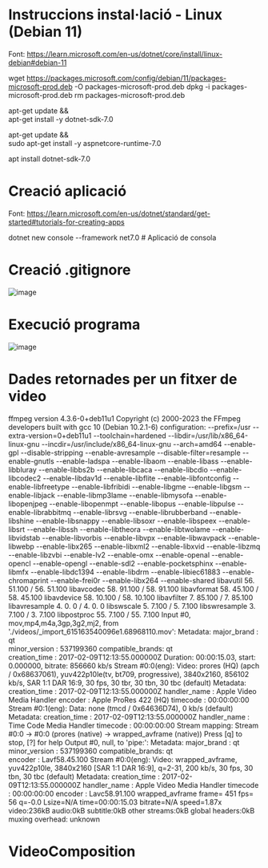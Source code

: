 # Instruccions instal·lació - Linux (Debian 11)

Font: https://learn.microsoft.com/en-us/dotnet/core/install/linux-debian#debian-11

wget https://packages.microsoft.com/config/debian/11/packages-microsoft-prod.deb -O packages-microsoft-prod.deb
dpkg -i packages-microsoft-prod.deb
rm packages-microsoft-prod.deb

apt-get update && \
  apt-get install -y dotnet-sdk-7.0
  
apt-get update && \
  sudo apt-get install -y aspnetcore-runtime-7.0

apt install dotnet-sdk-7.0

# Creació aplicació
Font: https://learn.microsoft.com/en-us/dotnet/standard/get-started#tutorials-for-creating-apps

dotnet new console --framework net7.0   # Aplicació de consola

# Creació .gitignore

![image](https://github.com/projecteinf/VideoComposition/assets/96139692/8b82e9fc-ccda-42be-b914-b55f8b6f18da)

# Execució programa

![image](https://github.com/projecteinf/VideoComposition/assets/96139692/264b7074-ff05-4ee1-bd5d-25746cbd0f37)

# Dades retornades per un fitxer de video

ffmpeg version 4.3.6-0+deb11u1 Copyright (c) 2000-2023 the FFmpeg developers
  built with gcc 10 (Debian 10.2.1-6)
  configuration: --prefix=/usr --extra-version=0+deb11u1 --toolchain=hardened --libdir=/usr/lib/x86_64-linux-gnu --incdir=/usr/include/x86_64-linux-gnu --arch=amd64 --enable-gpl --disable-stripping --enable-avresample --disable-filter=resample --enable-gnutls --enable-ladspa --enable-libaom --enable-libass --enable-libbluray --enable-libbs2b --enable-libcaca --enable-libcdio --enable-libcodec2 --enable-libdav1d --enable-libflite --enable-libfontconfig --enable-libfreetype --enable-libfribidi --enable-libgme --enable-libgsm --enable-libjack --enable-libmp3lame --enable-libmysofa --enable-libopenjpeg --enable-libopenmpt --enable-libopus --enable-libpulse --enable-librabbitmq --enable-librsvg --enable-librubberband --enable-libshine --enable-libsnappy --enable-libsoxr --enable-libspeex --enable-libsrt --enable-libssh --enable-libtheora --enable-libtwolame --enable-libvidstab --enable-libvorbis --enable-libvpx --enable-libwavpack --enable-libwebp --enable-libx265 --enable-libxml2 --enable-libxvid --enable-libzmq --enable-libzvbi --enable-lv2 --enable-omx --enable-openal --enable-opencl --enable-opengl --enable-sdl2 --enable-pocketsphinx --enable-libmfx --enable-libdc1394 --enable-libdrm --enable-libiec61883 --enable-chromaprint --enable-frei0r --enable-libx264 --enable-shared
  libavutil      56. 51.100 / 56. 51.100
  libavcodec     58. 91.100 / 58. 91.100
  libavformat    58. 45.100 / 58. 45.100
  libavdevice    58. 10.100 / 58. 10.100
  libavfilter     7. 85.100 /  7. 85.100
  libavresample   4.  0.  0 /  4.  0.  0
  libswscale      5.  7.100 /  5.  7.100
  libswresample   3.  7.100 /  3.  7.100
  libpostproc    55.  7.100 / 55.  7.100
Input #0, mov,mp4,m4a,3gp,3g2,mj2, from './videos/_import_615163540096e1.68968110.mov':
  Metadata:
    major_brand     : qt  
    minor_version   : 537199360
    compatible_brands: qt  
    creation_time   : 2017-02-09T12:13:55.000000Z
  Duration: 00:00:15.03, start: 0.000000, bitrate: 856660 kb/s
    Stream #0:0(eng): Video: prores (HQ) (apch / 0x68637061), yuv422p10le(tv, bt709, progressive), 3840x2160, 856102 kb/s, SAR 1:1 DAR 16:9, 30 fps, 30 tbr, 30 tbn, 30 tbc (default)
    Metadata:
      creation_time   : 2017-02-09T12:13:55.000000Z
      handler_name    : Apple Video Media Handler
      encoder         : Apple ProRes 422 (HQ)
      timecode        : 00:00:00:00
    Stream #0:1(eng): Data: none (tmcd / 0x64636D74), 0 kb/s (default)
    Metadata:
      creation_time   : 2017-02-09T12:13:55.000000Z
      handler_name    : Time Code Media Handler
      timecode        : 00:00:00:00
Stream mapping:
  Stream #0:0 -> #0:0 (prores (native) -> wrapped_avframe (native))
Press [q] to stop, [?] for help
Output #0, null, to 'pipe:':
  Metadata:
    major_brand     : qt  
    minor_version   : 537199360
    compatible_brands: qt  
    encoder         : Lavf58.45.100
    Stream #0:0(eng): Video: wrapped_avframe, yuv422p10le, 3840x2160 [SAR 1:1 DAR 16:9], q=2-31, 200 kb/s, 30 fps, 30 tbn, 30 tbc (default)
    Metadata:
      creation_time   : 2017-02-09T12:13:55.000000Z
      handler_name    : Apple Video Media Handler
      timecode        : 00:00:00:00
      encoder         : Lavc58.91.100 wrapped_avframe
frame=  451 fps= 56 q=-0.0 Lsize=N/A time=00:00:15.03 bitrate=N/A speed=1.87x    
video:236kB audio:0kB subtitle:0kB other streams:0kB global headers:0kB muxing overhead: unknown

# VideoComposition

